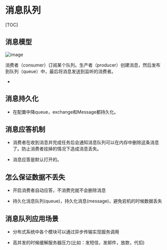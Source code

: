 # 消息队列

[TOC]
## 消息模型

![image](https://upload-images.jianshu.io/upload_images/5015984-066ff248d5ff8eed.png?imageMogr2/auto-orient/strip%7CimageView2/2/w/401)

消费者（consumer）订阅某个队列。生产者（producer）创建消息，然后发布到队列（queue）中，最后将消息发送到监听的消费者。

- 


## 消息持久化

- 在配置中降queue，exchange和Message都持久化。


## 消息应答机制

- 消费者在收到消息并完成任务后会通知消息队列可以在内存中删除这条消息了。防止消费者挂掉的情况下造成消息丢失。

- 消息应答是默认打开的。
       
## 怎么保证数据不丢失

- 开启消费者自动应答，不消费完就不会删除消息

- 持久化消息队列(queue)，持久化消息(message)，避免宕机的时候数据丢失

## 消息队列应用场景

- 分布式系统中各个模块可以通过异步传输实现服务调用

- 高并发的时候缓解服务器压力(比如：发短信，发邮件，放款，代扣) 


